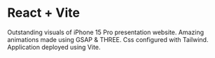# React + Vite </br>
Outstanding visuals of iPhone 15 Pro presentation website. Amazing animations made using GSAP & THREE. Css configured with Tailwind. Application deployed using Vite.
